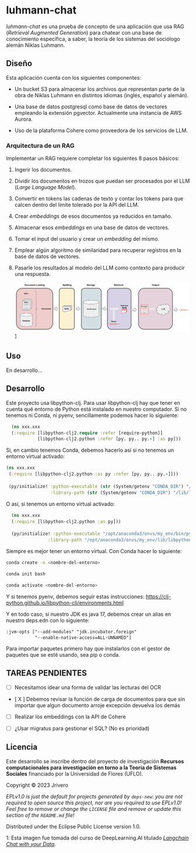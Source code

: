 # luhmann-chat

*luhmann-chat* es una prueba de concepto de una aplicación que usa RAG (*Retrieval Augmented Generation*) para chatear con una base de conocimiento específica, a saber, la teoría de los sistemas del sociólogo alemán Niklas Luhmann.

## Diseño

Esta aplicación cuenta con los siguientes componentes:

+ Un bucket S3 para almacenar los archivos que representan parte de la obra de Niklas Luhmann en distintos idiomas (inglés, español y alemán).

+ Una base de datos postgresql como base de datos de vectores empleando la extensión pgvector. Actualmente una instancia de AWS Aurora.

+ Uso de la plataforma Cohere como proveedora de los servicios de LLM.

### Arquitectura de un RAG

Implementar un RAG requiere completar los siguientes 8 pasos básicos:

1. Ingerir los documentos.
2. Dividir los documentos en trozos que puedan ser procesados por el LLM (*Large Language Model*).
3. Convertir en tokens las cadenas de texto y contar los tokens para que calcen dentro del límite tolerado por la API del LLM.
4. Crear *embeddings*  de esos documentos ya reducidos en tamaño.
5. Almacenar esos *embeddings* en una base de datos de vectores.
6. Tomar el input del usuario y crear un *embedding* del mismo. 
7. Emplear algún algoritmo de similaridad para recuperar registros en la base de datos de vectores.
8. Pasarle los resultados al modelo del LLM como contexto para producir una respuesta.

   ![](resources/RAG-flow.jpeg) <sup>[1](#nota)</sup>

## Uso

En desarrollo...

## Desarrollo

Este proyecto usa libpython-clj. Para usar libpython-clj hay que tener en cuenta qué entorno de Python está instalado en nuestro computador.
Si no tenemos ni Conda, ni pyenv, sencillamente podemos hacer lo siguiente:

```clojure 
  (ns xxx.xxx
  (:require [libpython-clj2.require :refer [require-python]]
            [libpython-clj2.python :refer [py. py.. py.-] :as py]))
 ```
 Si, en cambio tenemos Conda, debemos hacerlo así si no tenemos un entorno virtual activado:

 ```clojure
 (ns xxx.xxx
  (:require [libpython-clj2.python :as py :refer [py. py.. py.-]]))

  (py/initialize! :python-executable (str (System/getenv "CONDA_DIR") "/bin/python3.10") 
                  :library-path (str (System/getenv "CONDA_DIR") "/lib/libpython3.10.so"))
 ```
  O así, si tenemos un entorno virtual activado:
```clojure 
  (ns xxx.xxx
  (:require [libpython-clj2.python :as py]))
  
  (py/initialize! :python-executable "/opt/anaconda3/envs/my_env/bin/python3.7"
                :library-path "/opt/anaconda3/envs/my_env/lib/libpython3.7m.so")
```
Siempre es mejor tener un entorno virtual. Con Conda hacer lo siguiente:

 ```bash
 conda create -n <nombre-del-entorno>
 ```
 
 ```bash
 conda init bash
 ```

 ```bash
 conda activate <nombre-del-entorno>
 ```

Y si tenemos pyenv, debemos seguir estas instrucciones: https://clj-python.github.io/libpython-clj/environments.html

Y en todo caso, si nuestro JDK es java 17, debemos crear un alias en nuestro deps.edn con lo siguiente:

```edn 
:jvm-opts ["--add-modules" "jdk.incubator.foreign"
           "--enable-native-access=ALL-UNNAMED"]
```
Para importar paquetes primero hay que instalarlos con el gestor de paquetes que se esté usando, sea pip o conda. 

## TAREAS PENDIENTES
- [ ] Necesitamos idear una forma de validar las lecturas del OCR
- [ X ] Debemos revisar la función de carga de documentos para que sin importar que algun documento arroje excepción devuelva los demás
- [ ] Realizar los embeddings con la API de Cohere
- [ ] ¿Usar migratus para gestionar el SQL? (No es prioridad)


## Licencia

Este desarrollo se inscribe dentro del proyecto de investigación **Recursos computacionales para investigación en torno a la Teoría de Sistemas Sociales** financiado por la Universidad de Flores (UFLO).

Copyright © 2023 Jrivero

_EPLv1.0 is just the default for projects generated by `deps-new`: you are not_
_required to open source this project, nor are you required to use EPLv1.0!_
_Feel free to remove or change the `LICENSE` file and remove or update this_
_section of the `README.md` file!_

Distributed under the Eclipse Public License version 1.0.

<a name="nota">1</a>: Esta imagen fue tomada del curso de DeepLearning.AI titulado [*Langchain Chat with your Data*](https://learn.deeplearning.ai/langchain-chat-with-your-data).
